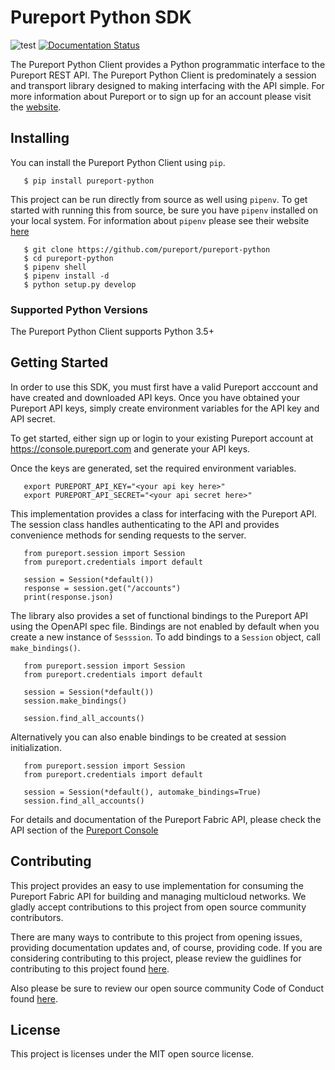 # Pureport Python SDK

![test](https://github.com/pureport/pureport-python/workflows/test/badge.svg) [![Documentation Status](https://readthedocs.org/projects/pureport-python/badge/?version=latest)](https://pureport-python.readthedocs.io/en/latest/?badge=latest)


The Pureport Python Client provides a Python programmatic interface to the 
Pureport REST API.  The Pureport Python Client is predominately a session and 
transport library designed to making interfacing with the API simple.  For 
more information about Pureport or to sign up for an account please visit the
[website](http://www.pureport.com).

## Installing

You can install the Pureport Python Client using `pip`.

```
   $ pip install pureport-python
```

This project can be run directly from source as well using `pipenv`.  To 
get started with running this from source, be sure you have `pipenv` 
installed on your local system.  For information about `pipenv` please see 
their website [here](https://pipenv.pypa.io/en/latest/)

```
   $ git clone https://github.com/pureport/pureport-python
   $ cd pureport-python
   $ pipenv shell
   $ pipenv install -d
   $ python setup.py develop
```

### Supported Python Versions

The Pureport Python Client supports Python 3.5+

## Getting Started

In order to use this SDK, you must first have a valid Pureport acccount 
and have created and downloaded API keys.  Once you have obtained your
Pureport API keys, simply create environment variables for the API
key and API secret.

To get started, either sign up or login to your existing Pureport account at 
https://console.pureport.com and generate your API keys.

Once the keys are generated, set the required environment variables.


```
   export PUREPORT_API_KEY="<your api key here>"
   export PUREPORT_API_SECRET="<your api secret here>"
```

This implementation provides a class for interfacing with the Pureport API.
The session class handles authenticating to the API and provides 
convenience methods for sending requests to the server.

```
   from pureport.session import Session
   from pureport.credentials import default

   session = Session(*default())
   response = session.get("/accounts")
   print(response.json)
```

The library also provides a set of functional bindings to the Pureport
API using the OpenAPI spec file.  Bindings are not enabled by default 
when you create a new instance of `Sesssion`.  To add bindings to a
`Session` object, call `make_bindings()`. 

```
   from pureport.session import Session
   from pureport.credentials import default

   session = Session(*default())
   session.make_bindings()
 
   session.find_all_accounts()
```

Alternatively you can also enable bindings to be created at session
initialization.

```
   from pureport.session import Session
   from pureport.credentials import default

   session = Session(*default(), automake_bindings=True)
   session.find_all_accounts()
```

For details and documentation of the Pureport Fabric API, please check 
the API section of the [Pureport Console](https://console.pureport.com)

## Contributing

This project provides an easy to use implementation for consuming the 
Pureport Fabric API for building and managing multicloud networks.  We 
gladly accept contributions to this project from open source community
contributors. 

There are many ways to contribute to this project from opening issues, 
providing documentation updates and, of course, providing code.  If you 
are considering contributing to this project, please review the 
guidlines for contributing to this project found [here](CONTRIBUTING.md).

Also please be sure to review our open source community Code of Conduct
found [here](CODE_OF_CONDUCT.md).

## License

This project is licenses under the MIT open source license.
